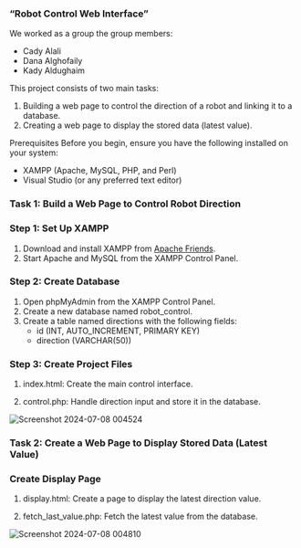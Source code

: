 
### “Robot Control Web Interface”



We worked as a group
the group members:
- Cady Alali
- Dana Alghofaily
- Kady Aldughaim

This project consists of two main tasks:
1. Building a web page to control the direction of a robot and linking it to a database.
2. Creating a web page to display the stored data (latest value).

Prerequisites
Before you begin, ensure you have the following installed on your system:
- XAMPP (Apache, MySQL, PHP, and Perl)
- Visual Studio (or any preferred text editor)




### Task 1: Build a Web Page to Control Robot Direction

### Step 1: Set Up XAMPP
1. Download and install XAMPP from [Apache Friends](https://www.apachefriends.org/index.html).
2. Start Apache and MySQL from the XAMPP Control Panel.

### Step 2: Create Database
1. Open phpMyAdmin from the XAMPP Control Panel.
2. Create a new database named robot_control.
3. Create a table named directions with the following fields:
   - id (INT, AUTO_INCREMENT, PRIMARY KEY)
   - direction (VARCHAR(50))

### Step 3: Create Project Files
1. index.html: Create the main control interface.
 
 
2. control.php: Handle direction input and store it in the database.
  
  
![Screenshot 2024-07-08 004524](https://github.com/CadyAlali/robot_control/assets/174820441/08f95f9e-a2f1-4313-87d0-f28783813a05)


### Task 2: Create a Web Page to Display Stored Data (Latest Value)

### Create Display Page
1. display.html: Create a page to display the latest direction value.

 
2. fetch_last_value.php: Fetch the latest value from the database.

![Screenshot 2024-07-08 004810](https://github.com/CadyAlali/robot_control/assets/174820441/207a4377-63cf-472c-af8a-6d6c3b720541)
    
